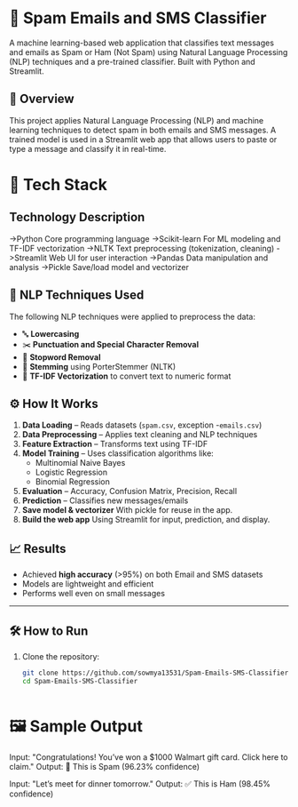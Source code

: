 # 📧 Spam Emails and SMS Classifier
A machine learning-based web application that classifies text messages and emails as Spam or Ham (Not Spam) using Natural Language Processing (NLP) techniques and a pre-trained classifier. Built with Python and Streamlit.

## 📖 Overview
This project applies Natural Language Processing (NLP) and machine learning techniques to detect spam in both emails and SMS messages. A trained model is used in a Streamlit web app that allows users to paste or type a message and classify it in real-time.


# 🧰 Tech Stack
## Technology	Description
->Python	Core programming language
->Scikit-learn	For ML modeling and TF-IDF vectorization
->NLTK	Text preprocessing (tokenization, cleaning)
->Streamlit	Web UI for user interaction
->Pandas	Data manipulation and analysis
->Pickle	Save/load model and vectorizer

## 🧠 NLP Techniques Used

The following NLP techniques were applied to preprocess the data:

- 🔤 **Lowercasing**
- ✂️ **Punctuation and Special Character Removal**
- 🧹 **Stopword Removal**
- 🔄 **Stemming** using PorterStemmer (NLTK)
- 🔢 **TF-IDF Vectorization** to convert text to numeric format

## ⚙️ How It Works

1. **Data Loading** – Reads datasets (`spam.csv`, exception -`emails.csv`)
2. **Data Preprocessing** – Applies text cleaning and NLP techniques
3. **Feature Extraction** – Transforms text using TF-IDF
4. **Model Training** – Uses classification algorithms like:
   - Multinomial Naive Bayes
   - Logistic Regression
   - Binomial Regression 
5. **Evaluation** – Accuracy, Confusion Matrix, Precision, Recall
6. **Prediction** – Classifies new messages/emails
6. **Save model & vectorizer**
With pickle for reuse in the app.
7. **Build the web app**
Using Streamlit for input, prediction, and display.

## 📈 Results

- Achieved **high accuracy** (>95%) on both Email and SMS datasets
- Models are lightweight and efficient
- Performs well even on small messages

---

## 🛠 How to Run

1. Clone the repository:
   ```bash
   git clone https://github.com/sowmya13531/Spam-Emails-SMS-Classifier.git
   cd Spam-Emails-SMS-Classifier
   


# 🖼️ Sample Output
Input: "Congratulations! You’ve won a $1000 Walmart gift card. Click here to claim."
Output: 🚫 This is Spam (96.23% confidence)

Input: "Let’s meet for dinner tomorrow."
Output: ✅ This is Ham (98.45% confidence)
